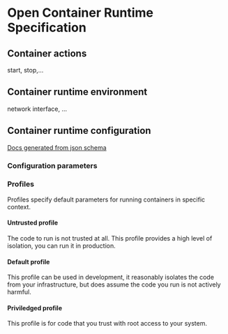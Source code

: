 # Open Container Runtime Specification

## Container actions

start, stop,...

## Container runtime environment

network interface, ...

## Container runtime configuration

[Docs generated from json schema](runtime-config.md)

### Configuration parameters
### Profiles
Profiles specify default parameters for running containers in specific context.

#### Untrusted profile

The code to run is not trusted at all. This profile provides a high level of isolation, you can run it in production.

#### Default profile

This profile can be used in development, it reasonably isolates the code from your infrastructure, but does assume the code you run is not actively harmful.

#### Priviledged profile

This profile is for code that you trust with root access to your system.
